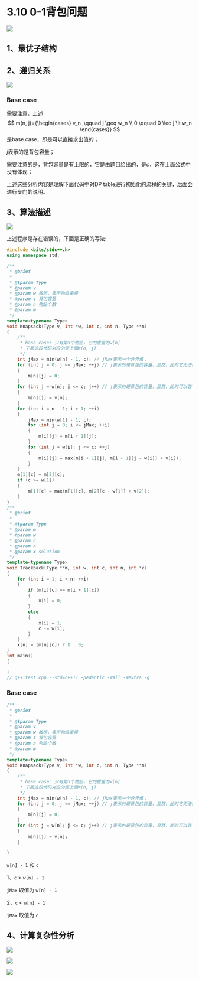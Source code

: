# 3.10 0-1背包问题

![](./1.jpg)

## 1、最优子结构



## 2、递归关系



![](./2.jpg)

### Base case

需要注意，上述
$$
m(n, j)={\begin{cases} v_n ,\qquad j \geq w_n \\ 0 \qquad 0 \leq j \lt w_n \end{cases}}
$$
是base case，即是可以直接求出值的；

$j$表示的是背包容量；

需要注意的是，背包容量是有上限的，它是由题目给出的，是$c$，这在上面公式中没有体现；

上述这些分析内容是理解下面代码中对DP table进行初始化的流程的关键，后面会进行专门的说明。

## 3、算法描述

![](./3.jpg)

上述程序是存在错误的，下面是正确的写法:

```C++
#include <bits/stdc++.h>
using namespace std;

/**
 * @brief
 *
 * @tparam Type
 * @param v
 * @param w 数组，表示物品重量
 * @param c 背包容量
 * @param n 物品个数
 * @param m
 */
template<typename Type>
void Knapsack(Type v, int *w, int c, int n, Type **m)
{
	/**
	 * base case: 只有第n个物品，它的重量为w[n]
	 * 下面这段代码对应的是上面m(n, j)
	 */
	int jMax = min(w[n] - 1, c); // jMax表示一个分界值；
	for (int j = 0; j <= jMax; ++j) // j表示的是背包的容量，显然，此时它无法装下第n个物品，所以全部都初始化为0
	{
		m[n][j] = 0;
	}
	for (int j = w[n]; j <= c; j++) // j表示的是背包的容量，显然，此时可以装下第n个物品
	{
		m[n][j] = v[n];
	}
	for (int i = n - 1; i > 1; ++i)
	{
		jMax = min(w[1] - 1, c);
		for (int j = 0; i <= jMax; ++i)
		{
			m[i][j] = m[i + 1][j];
		}
		for (int j = w[i]; j <= c; ++j)
		{
			m[i][j] = max(m[i + 1][j], m[i + 1][j - w[i]] + v[i]);
		}
	}
	m[1][c] = m[2][c];
	if (c >= w[1])
	{
		m[1][c] = max(m[1][c], m[2][c - w[1]] + v[2]);
	}
}
/**
 * @brief
 *
 * @tparam Type
 * @param m
 * @param w
 * @param c
 * @param n
 * @param x solution
 */
template<typename Type>
void Trackback(Type **m, int w, int c, int n, int *x)
{
	for (int i = 1; i < n; ++i)
	{
		if (m[i][c] == m[i + 1][c])
		{
			x[i] = 0;
		}
		else
		{
			x[i] = 1;
			c -= w[i];
		}
	}
	x[n] = (m[n][c]) ? 1 : 0;
}
int main()
{

}
// g++ test.cpp --std=c++11 -pedantic -Wall -Wextra -g

```

### Base case

```C++
/**
 * @brief
 *
 * @tparam Type
 * @param v
 * @param w 数组，表示物品重量
 * @param c 背包容量
 * @param n 物品个数
 * @param m
 */
template<typename Type>
void Knapsack(Type v, int *w, int c, int n, Type **m)
{
	/**
	 * base case: 只有第n个物品，它的重量为w[n]
	 * 下面这段代码对应的是上面m(n, j)
	 */
	int jMax = min(w[n] - 1, c); // jMax表示一个分界值；
	for (int j = 0; j <= jMax; ++j) // j表示的是背包的容量，显然，此时它无法装下第n个物品，所以全部都初始化为0
	{
		m[n][j] = 0;
	}
	for (int j = w[n]; j <= c; j++) // j表示的是背包的容量，显然，此时可以装下第n个物品
	{
		m[n][j] = v[n];
	}

}
```

`w[n] - 1` 和 `c`

1、`c` $\gt$ `w[n] - 1`

`jMax` 取值为 `w[n] - 1`

2、`c` $\lt$ `w[n] - 1`

`jMax` 取值为 `c`

## 4、计算复杂性分析

![](./4.jpg)

![](./5.jpg)

![](./6.jpg)